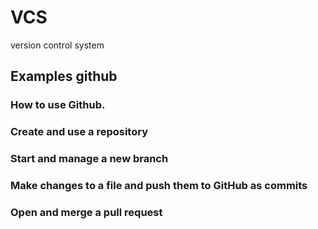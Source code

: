 # VCS
version control system
## Examples github
### How to use Github.
### Create and use a repository
### Start and manage a new branch
### Make changes to a file and push them to GitHub as commits
### Open and merge a pull request
